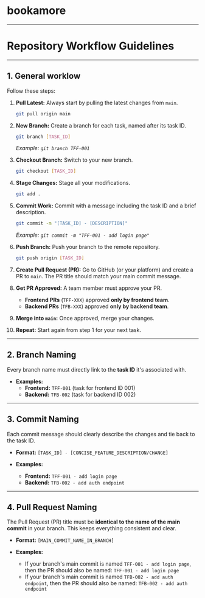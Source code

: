 # bookamore

---
# Repository Workflow Guidelines

---
## 1. General worklow
Follow these steps:

1.  **Pull Latest:** Always start by pulling the latest changes from `main`.
    ```bash
    git pull origin main
    ```

2.  **New Branch:** Create a branch for each task, named after its task ID.
    ```bash
    git branch [TASK_ID]
    ```
    *Example: `git branch TFF-001`*

3.  **Checkout Branch:** Switch to your new branch.
    ```bash
    git checkout [TASK_ID]
    ```

4.  **Stage Changes:** Stage all your modifications.
    ```bash
    git add .
    ```

5.  **Commit Work:** Commit with a message including the task ID and a brief description.
    ```bash
    git commit -m "[TASK_ID] - [DESCRIPTION]"
    ```
    *Example: `git commit -m "TFF-001 - add login page"`*

6.  **Push Branch:** Push your branch to the remote repository.
    ```bash
    git push origin [TASK_ID]
    ```

7.  **Create Pull Request (PR):** Go to GitHub (or your platform) and create a PR to `main`. The PR title should match your main commit message.

8.  **Get PR Approved:** A team member must approve your PR.
    * **Frontend PRs** (`TFF-XXX`) approved **only by frontend team**.
    * **Backend PRs** (`TFB-XXX`) approved **only by backend team**.

9.  **Merge into `main`:** Once approved, merge your changes.

10. **Repeat:** Start again from step 1 for your next task.

---
## 2. Branch Naming

Every branch name must directly link to the **task ID** it's associated with.

* **Examples:**
    * **Frontend:** `TFF-001` (task for frontend  ID 001)
    * **Backend:** `TFB-002` (task for backend ID 002)

---
## 3. Commit Naming

Each commit message should clearly describe the changes and tie back to the task ID.

* **Format:** `[TASK_ID] - [CONCISE_FEATURE_DESCRIPTION/CHANGE]`

* **Examples:**
    * **Frontend:** `TFF-001 - add login page`
    * **Backend:** `TFB-002 - add auth endpoint`

---
## 4. Pull Request Naming

The Pull Request (PR) title must be **identical to the name of the main commit** in your branch. This keeps everything consistent and clear.

* **Format:** `[MAIN_COMMIT_NAME_IN_BRANCH]`

* **Examples:**
    * If your branch's main commit is named `TFF-001 - add login page`, then the PR should also be named: `TFF-001 - add login page`
    * If your branch's main commit is named `TFB-002 - add auth endpoint`, then the PR should also be named: `TFB-002 - add auth endpoint`

